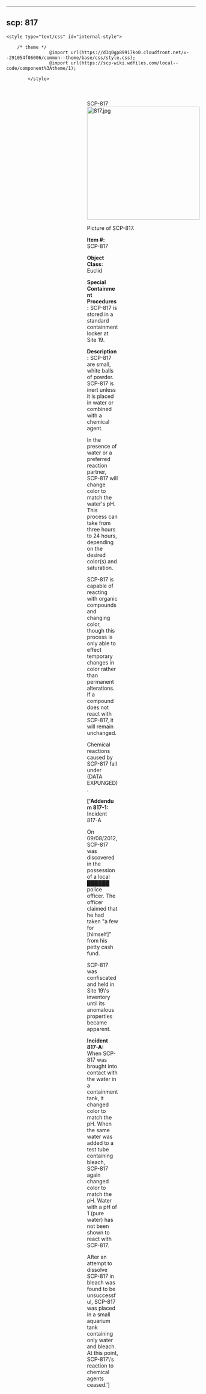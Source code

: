 
---
scp: 817
---

<head>
    <title>817 - SCP Foundation</title>
    
    <style type="text/css" id="internal-style">
                
        /* theme */
                    @import url(https://d3g0gp89917ko0.cloudfront.net/v--291054f06006/common--theme/base/css/style.css);
                    @import url(https://scp-wiki.wdfiles.com/local--code/component%3Atheme/1);
            
            </style>
<style>
iframe.scpnet-interwiki-frame { height: 0; }
</style>

</head>

<div id="main-content" style="margin: 50px 206px 20px 215px;">
<div id="action-area-top"></div>
<div id="page-title">SCP-817</div>
<div id="page-content">
<div style="text-align: right;"></div>
<div class="scp-image-block block-right" style="width:300px;"><img src="https://raw.githubusercontent.com/lucmaki/this-scp-does-not-exist/main/imgs/817.png" style="width:300px;" alt="817.jpg" class="image">
<div class="scp-image-caption" style="width:300px;">
<p>Picture of SCP-817.</p>
</div>
</div>
<p><strong>Item #:</strong> SCP-817</p>
<p><strong>Object Class:</strong> Euclid</p>
<p><strong>Special Containment Procedures:</strong> SCP-817 is stored in a standard containment locker at Site 19.</p>
<p><strong>Description:</strong> SCP-817 are small, white balls of powder. SCP-817 is inert unless it is placed in water or combined with a chemical agent.</p><p>In the presence of water or a preferred reaction partner, SCP-817 will change color to match the water's pH. This process can take from three hours to 24 hours, depending on the desired color(s) and saturation.</p><p>SCP-817 is capable of reacting with organic compounds and changing color, though this process is only able to effect temporary changes in color rather than permanent alterations. If a compound does not react with SCP-817, it will remain unchanged.</p><p>Chemical reactions caused by SCP-817 fall under (DATA EXPUNGED).</p>
<p> <strong>['Addendum 817-1:</strong> Incident 817-A</p><p>On 09/08/2012, SCP-817 was discovered in the possession of a local ██████ police officer. The officer claimed that he had taken "a few for [himself]" from his petty cash fund.</p><p>SCP-817 was confiscated and held in Site 19\'s inventory until its anomalous properties became apparent.</p><p><strong>Incident 817-A:</strong> When SCP-817 was brought into contact with the water in a containment tank, it changed color to match the pH. When the same water was added to a test tube containing bleach, SCP-817 again changed color to match the pH. Water with a pH of 1 (pure water) has not been shown to react with SCP-817.</p><p>After an attempt to dissolve SCP-817 in bleach was found to be unsuccessful, SCP-817 was placed in a small aquarium tank containing only water and bleach. At this point, SCP-817\'s reaction to chemical agents ceased.']</p>

<div class="footer-wikiwalk-nav">
<div style="text-align: center;">
</div>
</div>
</div>
</div>
</div>